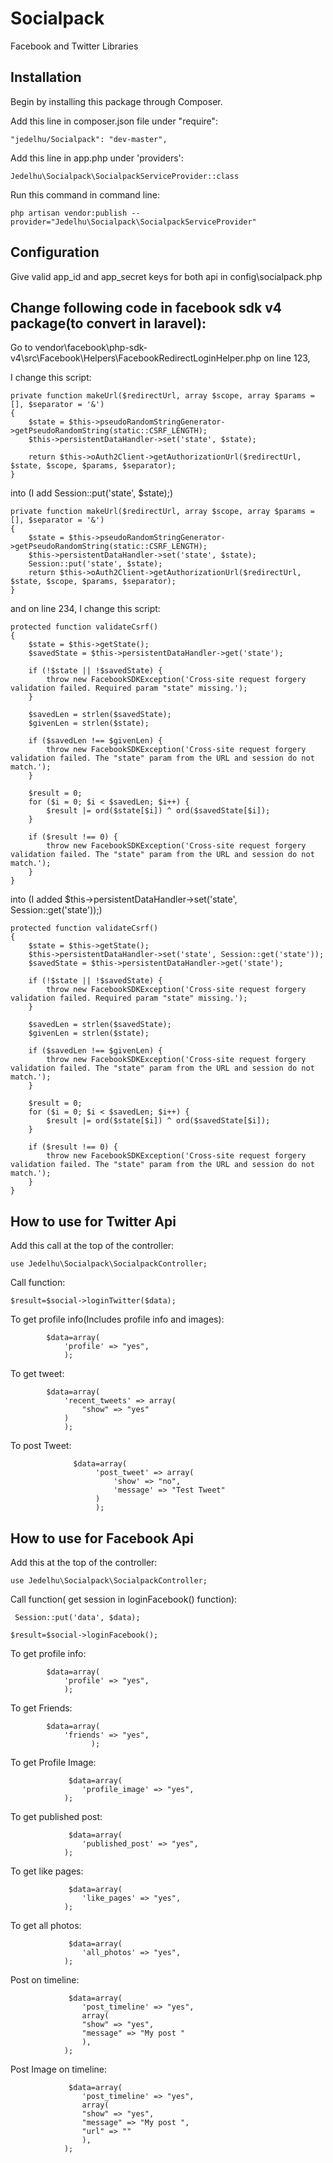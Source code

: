 # Socialpack
Facebook and Twitter Libraries

## Installation

Begin by installing this package through Composer.

Add this line in composer.json file under "require":

```
"jedelhu/Socialpack": "dev-master",
```

Add this line in app.php under 'providers':

```
Jedelhu\Socialpack\SocialpackServiceProvider::class
```

Run this command in  command line:

```
php artisan vendor:publish --provider="Jedelhu\Socialpack\SocialpackServiceProvider"
```
## Configuration


Give valid app_id and app_secret keys for both api in config\socialpack.php


## Change following code in facebook sdk v4 package(to convert in laravel):

Go to vendor\facebook\php-sdk-v4\src\Facebook\Helpers\FacebookRedirectLoginHelper.php on line 123,

I change this script:
```
private function makeUrl($redirectUrl, array $scope, array $params = [], $separator = '&')
{
    $state = $this->pseudoRandomStringGenerator->getPseudoRandomString(static::CSRF_LENGTH);
    $this->persistentDataHandler->set('state', $state);

    return $this->oAuth2Client->getAuthorizationUrl($redirectUrl, $state, $scope, $params, $separator);
}
```

into (I add Session::put('state', $state);)
```
private function makeUrl($redirectUrl, array $scope, array $params = [], $separator = '&')
{
    $state = $this->pseudoRandomStringGenerator->getPseudoRandomString(static::CSRF_LENGTH);
    $this->persistentDataHandler->set('state', $state);
    Session::put('state', $state);
    return $this->oAuth2Client->getAuthorizationUrl($redirectUrl, $state, $scope, $params, $separator);
}
```

and on line 234, I change this script:
```
protected function validateCsrf()
{
    $state = $this->getState();
    $savedState = $this->persistentDataHandler->get('state');

    if (!$state || !$savedState) {
        throw new FacebookSDKException('Cross-site request forgery validation failed. Required param "state" missing.');
    }

    $savedLen = strlen($savedState);
    $givenLen = strlen($state);

    if ($savedLen !== $givenLen) {
        throw new FacebookSDKException('Cross-site request forgery validation failed. The "state" param from the URL and session do not match.');
    }

    $result = 0;
    for ($i = 0; $i < $savedLen; $i++) {
        $result |= ord($state[$i]) ^ ord($savedState[$i]);
    }

    if ($result !== 0) {
        throw new FacebookSDKException('Cross-site request forgery validation failed. The "state" param from the URL and session do not match.');
    }
}
```
into (I added $this->persistentDataHandler->set('state', Session::get('state'));)
```
protected function validateCsrf()
{
    $state = $this->getState();
    $this->persistentDataHandler->set('state', Session::get('state'));
    $savedState = $this->persistentDataHandler->get('state');

    if (!$state || !$savedState) {
        throw new FacebookSDKException('Cross-site request forgery validation failed. Required param "state" missing.');
    }

    $savedLen = strlen($savedState);
    $givenLen = strlen($state);

    if ($savedLen !== $givenLen) {
        throw new FacebookSDKException('Cross-site request forgery validation failed. The "state" param from the URL and session do not match.');
    }

    $result = 0;
    for ($i = 0; $i < $savedLen; $i++) {
        $result |= ord($state[$i]) ^ ord($savedState[$i]);
    }

    if ($result !== 0) {
        throw new FacebookSDKException('Cross-site request forgery validation failed. The "state" param from the URL and session do not match.');
    }
}
```

## How to use for Twitter Api

Add this call at the top of the controller:

```
use Jedelhu\Socialpack\SocialpackController;
```

Call function:
```
$result=$social->loginTwitter($data);
```

To get profile info(Includes profile info and images):

```
        $data=array(
            'profile' => "yes",
            );
```

To get tweet:

```
        $data=array(
            'recent_tweets' => array(
                "show" => "yes"
            )
            );
```
To post Tweet:

```
              $data=array(
                   'post_tweet' => array(
                       'show' => "no",
                       'message' => "Test Tweet"
                   )
                   );
```

## How to use for Facebook Api

Add this at the top of the controller:
```
use Jedelhu\Socialpack\SocialpackController;
```

Call function( get session in loginFacebook() function):
```
 Session::put('data', $data);

$result=$social->loginFacebook();

```

To get profile info:

```
        $data=array(
            'profile' => "yes",
            );
```

To get Friends:

```
        $data=array(
            'friends' => "yes",
                  );
```
To get Profile Image:

```
             $data=array(
                'profile_image' => "yes",
            );
```
To get published post:

```
             $data=array(
                'published_post' => "yes",
            );
```
To get like pages:

```
             $data=array(
                'like_pages' => "yes",
            );
```
To get all photos:

```
             $data=array(
                'all_photos' => "yes",
            );
```

Post on timeline:

```
             $data=array(
                'post_timeline' => "yes",
                array(
                "show" => "yes",
                "message" => "My post "
                ),
            );
```
Post Image on timeline:

```
             $data=array(
                'post_timeline' => "yes",
                array(
                "show" => "yes",
                "message" => "My post ",
                "url" => ""
                ),
            );
```